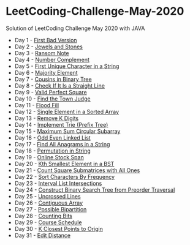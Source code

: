 # LeetCoding-Challenge-May-2020
Solution of LeetCoding Challenge May 2020 with JAVA
* Day 1 - [First Bad Version](https://github.com/WangYuw/LeetCoding-Challenge-May-2020/blob/master/Day-01-First-Bad-Version/Solution.java)
* Day 2 - [Jewels and Stones](https://github.com/WangYuw/LeetCoding-Challenge-May-2020/blob/master/Day-02-Jewels-and-Stones/Solution.java)
* Day 3 - [Ransom Note](https://github.com/WangYuw/LeetCoding-Challenge-May-2020/blob/master/Day-03-Ransom-Note/Solution.java)
* Day 4 - [Number Complement](https://github.com/WangYuw/LeetCoding-Challenge-May-2020/blob/master/Day-04-Number-Complement/Solution.java)
* Day 5 - [First Unique Character in a String](https://github.com/WangYuw/LeetCoding-Challenge-May-2020/blob/master/Day-05-First-Unique-Character-in-a-String/Solution.java)
* Day 6 - [Majority Element](https://github.com/WangYuw/LeetCoding-Challenge-May-2020/blob/master/Day-06-Majority-Element/Solution.java)
* Day 7 - [Cousins in Binary Tree](https://github.com/WangYuw/LeetCoding-Challenge-May-2020/blob/master/Day-07-Cousins-in-Binary-Tree/Solution.java)
* Day 8 - [Check If It Is a Straight Line](https://github.com/WangYuw/LeetCoding-Challenge-May-2020/blob/master/Day-08-Check-If-It-Is-a-Straight-Line/Solution.java)
* Day 9 - [Valid Perfect Square](https://github.com/WangYuw/LeetCoding-Challenge-May-2020/blob/master/Day-09-Valid-Perfect-Square/Solution.java)
* Day 10 - [Find the Town Judge](https://github.com/WangYuw/LeetCoding-Challenge-May-2020/blob/master/Day-10-Find-the-Town-Judge/Solution.java)
* Day 11 - [Flood Fill](https://github.com/WangYuw/LeetCoding-Challenge-May-2020/blob/master/Day-11-Flood-Fill/Solution.java)
* Day 12 - [Single Element in a Sorted Array](https://github.com/WangYuw/LeetCoding-Challenge-May-2020/blob/master/Day-12-Single-Element-in-a-Sorted-Array/Solution.java)
* Day 13 - [Remove K Digits](https://github.com/WangYuw/LeetCoding-Challenge-May-2020/blob/master/Day-13-Remove-K-Digits/Solution.java)
* Day 14 - [Implement Trie (Prefix Tree)](https://github.com/WangYuw/LeetCoding-Challenge-May-2020/blob/master/Day-14-Implement-Trie-Prefix-Tree/Solution.java)
* Day 15 - [Maximum Sum Circular Subarray](https://github.com/WangYuw/LeetCoding-Challenge-May-2020/blob/master/Day-15-Maximum-Sum-Circular-Subarray/Solution.java)
* Day 16 - [Odd Even Linked List](https://github.com/WangYuw/LeetCoding-Challenge-May-2020/blob/master/Day-16-Odd-Even-Linked-List/Solution.java)
* Day 17 - [Find All Anagrams in a String](https://github.com/WangYuw/LeetCoding-Challenge-May-2020/blob/master/Day-17-Find-All-Anagrams-in-a-String/Solution.java)
* Day 18 - [Permutation in String](https://github.com/WangYuw/LeetCoding-Challenge-May-2020/blob/master/Day-18-Permutation-in-String/Solution.java)
* Day 19 - [Online Stock Span](https://github.com/WangYuw/LeetCoding-Challenge-May-2020/blob/master/Day-19-Online-Stock-Span/Solution.java)
* Day 20 - [Kth Smallest Element in a BST](https://github.com/WangYuw/LeetCoding-Challenge-May-2020/blob/master/Day-20-Kth-Smallest-Element-in-a-BST/Solution.java)
* Day 21 - [Count Square Submatrices with All Ones](https://github.com/WangYuw/LeetCoding-Challenge-May-2020/blob/master/Day-21-Count-Square-Submatrices-with-All-Ones/Solution.java)
* Day 22 - [Sort Characters By Frequency](https://github.com/WangYuw/LeetCoding-Challenge-May-2020/blob/master/Day-22-Sort-Characters-By-Frequency/Solution.java)
* Day 23 - [Interval List Intersections](https://github.com/WangYuw/LeetCoding-Challenge-May-2020/blob/master/Day-23-Interval-List-Intersections/Solution.java)
* Day 24 - [Construct Binary Search Tree from Preorder Traversal](https://github.com/WangYuw/LeetCoding-Challenge-May-2020/blob/master/Day-24-Construct-Binary-Search-Tree-from-Preorder-Traversal/Solution.java)
* Day 25 - [Uncrossed Lines](https://github.com/WangYuw/LeetCoding-Challenge-May-2020/blob/master/Day-25-Uncrossed-Lines/Solution.java)
* Day 26 - [Contiguous Array](https://github.com/WangYuw/LeetCoding-Challenge-May-2020/blob/master/Day-26-Contiguous-Array/Solution.java)
* Day 27 - [Possible Bipartition](https://github.com/WangYuw/LeetCoding-Challenge-May-2020/blob/master/Day-27-Possible-Bipartition/Solution.java)
* Day 28 - [Counting Bits](https://github.com/WangYuw/LeetCoding-Challenge-May-2020/blob/master/Day-28-Counting-Bits/Solution.java)
* Day 29 - [Course Schedule](https://github.com/WangYuw/LeetCoding-Challenge-May-2020/blob/master/Day-29-Course-Schedule/Solution.java)
* Day 30 - [K Closest Points to Origin](https://github.com/WangYuw/LeetCoding-Challenge-May-2020/blob/master/Day-30-K-Closest-Points-to-Origin/Solution.java)
* Day 31 - [Edit Distance](https://github.com/WangYuw/LeetCoding-Challenge-May-2020/blob/master/Day-31-Edit-Distance/Solution.java)
